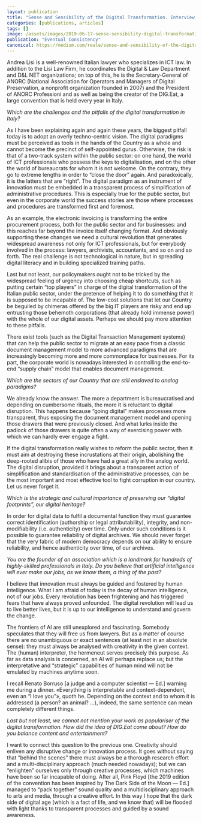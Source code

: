 ```yaml
---
layout: publication
title: "Sense and Sensibility of the Digital Transformation. Interview with Andrea Lisi"
categories: [publications, articles]
tags: []
image: /assets/images/2019-06-17-sense-sensibility-digital-transformation-interview-lisi.jpg
publication: "Eventual Consistency"
canonical: https://medium.com/reale/sense-and-sensibility-of-the-digital-transformation-13158e08248a
---
```


Andrea Lisi is a well-renowned Italian lawyer who specializes in ICT law. In addition to the Lisi Law Firm, he coordinates the Digital & Law Department and D&L NET organizations; on top of this, he is the Secretary-General of ANORC (National Association for Operators and Managers of Digital Preservation, a nonprofit organization founded in 2007) and the President of ANORC Professioni and as well as being the creator of the DIG.Eat, a large convention that is held every year in Italy.

*Which are the challenges and the pitfalls of the digital transformation in Italy?*

As I have been explaining again and again these years, the biggest pitfall today is to adopt an overly techno-centric vision. The digital paradigms must be perceived as tools in the hands of the Country as a whole and cannot become the precinct of self-appointed gurus. Otherwise, the risk is that of a two-track system within the public sector: on one hand, the world of ICT professionals who possess the keys to digitalisation, and on the other the world of bureaucrats for whom it is not welcome. On the contrary, they go to extreme lengths in order to “close the door” again. And paradoxically, it is the latters that are “right”. The digital paradigm as an instrument of innovation must be embedded in a transparent process of simplification of administrative procedures. This is especially true for the public sector, but even in the corporate world the success stories are those where processes and procedures are transformed first and foremost.

As an example, the electronic invoicing is transforming the entire procurement process, both for the public sector and for businesses: and this reaches far beyond the invoice itself changing format. And obviously supporting these changes we need a cultural revolution that generates widespread awareness not only for ICT professionals, but for everybody involved in the process: lawyers, archivists, accountants, and so on and so forth. The real challenge is not technological in nature, but in spreading digital literacy and in building specialized training paths.

Last but not least, our policymakers ought not to be tricked by the widespread feeling of urgency into choosing cheap shortcuts, such as putting certain “top players” in charge of the digital transformation of the Italian public sector, under the pretence of helping it to do something that it is supposed to be incapable of. The low-cost solutions that let our Country be beguiled by chimeras offered by the big IT players are risky and end up entrusting those behemoth corporations (that already hold immense power) with the whole of our digital assets. Perhaps we should pay more attention to these pitfalls.

There exist tools (such as the Digital Transaction Management systems) that can help the public sector to migrate at an easy pace from a classic document management model to more advanced paradigms that are increasingly becoming more and more commonplace for businesses. For its part, the corporate world is nowadays interested in controlling the end-to-end “supply chain” model that enables document management.

*Which are the sectors of our Country that are still enslaved to analog paradigms?*

We already know the answer. The more a department is bureaucratised and depending on cumbersome rituals, the more it is reluctant to digital disruption. This happens because “going digital” makes processes more transparent, thus exposing the document management model and opening those drawers that were previously closed. And what lurks inside the padlock of those drawers is quite often a way of exercising power with which we can hardly ever engage a fight.

If the digital transformation really wishes to reform the public sector, then it must aim at destroying these incrustations at their origin, abolishing the deep-rooted alibis of those who have had a great ally in the analog world. The digital disruption, provided it brings about a transparent action of simplification and standardisation of the administrative processes, can be the most important and most effective tool to fight corruption in our country. Let us never forget it.

*Which is the strategic and cultural importance of preserving our “digital footprints”, our digital heritage?*

In order for digital data to fulfil a documental function they must guarantee correct identification (authorship or legal attributability), integrity, and non-modifiability (i.e. authenticity) over time. Only under such conditions is it possible to guarantee reliability of digital archives. We should never forget that the very fabric of modern democracy depends on our ability to ensure reliability, and hence authenticity over time, of our archives.

*You are the founder of an association which is a landmark for hundreds of highly-skilled professionals in Italy. Do you believe that artificial intelligence will ever make our jobs, as we know them, a thing of the past?*

I believe that innovation must always be guided and fostered by human intelligence. What I am afraid of today is the decay of human intelligence, not of our jobs. Every revolution has been frightening and has triggered fears that have always proved unfounded. The digital revolution will lead us to live better lives, but it is up to our intelligence to understand and govern the change.

The frontiers of AI are still unexplored and fascinating. Somebody speculates that they will free us from lawyers. But as a matter of course there are no unambiguous or exact sentences (at least not in an absolute sense): they must always be analysed with creativity in the given context. The (human) interpreter, the hermeneut serves precisely this purpose. As far as data analysis is concerned, an AI will perhaps replace us; but the interpretative and “strategic” capabilities of human mind will not be emulated by machines anytime soon.

I recall Renato Borruso [a judge and a computer scientist — Ed.] warning me during a dinner. «Everything is interpretable and context-dependent, even an “I love you”», quoth he. Depending on the context and to whom it is addressed (a person? an animal? …), indeed, the same sentence can mean completely different things.

*Last but not least, we cannot not mention your work as populariser of the digital transformation. How did the idea of DIG.Eat come about? How do you balance content and entertainment?*

I want to connect this question to the previous one. Creativity should enliven any disruptive change or innovation process. It goes without saying that “behind the scenes” there must always be a thorough research effort and a multi-disciplinary approach (much needed nowadays); but we can “enlighten” ourselves only through creative processes, which machines have been so far incapable of doing. After all, Pink Floyd [the 2019 edition of the convention has been inspired by The Dark Side of the Moon — Ed.] managed to “pack together” sound quality and a multidisciplinary approach to arts and media, through a creative effort. In this way I hope that the dark side of digital age (which is a fact of life, and we know that) will be flooded with light thanks to transparent processes and guided by a sound awareness.
